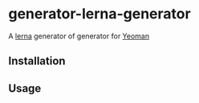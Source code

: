 # generator-lerna-generator

A [lerna](https://lerna.js.org/) generator of generator for [Yeoman](https://yeoman.io/)

## Installation


## Usage



